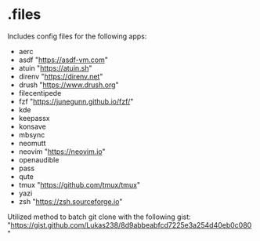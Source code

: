 # .files

Includes config files for the following apps:
- aerc
- asdf            "https://asdf-vm.com"
- atuin           "https://atuin.sh"
- direnv          "https://direnv.net"
- drush           "https://www.drush.org"
- filecentipede 
- fzf             "https://junegunn.github.io/fzf/"
- kde
- keepassx
- konsave
- mbsync
- neomutt
- neovim          "https://neovim.io"
- openaudible
- pass
- qute
- tmux            "https://github.com/tmux/tmux"
- yazi
- zsh             "https://zsh.sourceforge.io"

Utilized method to batch git clone with the following gist: "https://gist.github.com/Lukas238/8d9abbeabfcd7225e3a254d40eb0c080"
